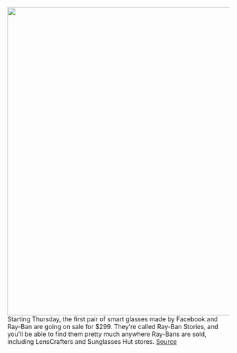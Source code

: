 <img src='https://cdn.vox-cdn.com/thumbor/kqj3JWZv1SgNn2-a8-ztYMSzpP4=/0x0:2040x1360/1200x675/filters:focal(924x479:1250x805)/cdn.vox-cdn.com/uploads/chorus_image/image/69835107/alopez_210907_4736_0001.0.jpg' width='700px' /><br/>
Starting Thursday, the first pair of smart glasses made by Facebook and Ray-Ban are going on sale for $299. They're called Ray-Ban Stories, and you'll be able to find them pretty much anywhere Ray-Bans are sold, including LensCrafters and Sunglasses Hut stores.
<a href='https://www.theverge.com/2021/9/9/22662809/facebook-ray-ban-stories-camera-smart-glasses-hands-on'> Source <a/>